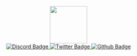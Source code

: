 <div id="header" align="center">
  <img src="https://i.imgur.com/Zh7uRt5.png" width="100"/>

  <div id="badges">
    <a href="https://discord.com/users/300963276223807488">
      <img src="https://dcbadge.vercel.app/api/shield/300963276223807488?theme=default-inverted" alt="Discord Badge" />
    </a>
    <a href="https://twitter.com/intent/follow?screen_name=jake8655">
      <img src="https://img.shields.io/twitter/follow/jake8655?color=blue&label=Follow&logo=twitter&style=for-the-badge" alt="Twitter Badge" />
    </a>
    <a href="https://github.com/jake8655">
      <img src="https://img.shields.io/github/followers/jake8655?label=Follow&logo=github&style=for-the-badge" alt="Github Badge" />
    </a

  </div>
</div>
